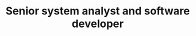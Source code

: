 ---
title: Senior system analyst and software developer
institute: Various business companies
institute-url: ""
duration: 2011–2020
yearstart: 2011
excerpt: Over 9 years of experience in the technology field, advancing from programming and software development to system analysis and consulting. Skilled across the full software development lifecycle, I bring expertise in database design, OOP, ETL processes, and data warehouse management, while also delivering tailored solutions such as business intelligence systems, software applications, and large-scale data migration projects. My background combines strong technical proficiency with client-focused consulting, ensuring seamless translation of business needs into effective technology solutions.
order: 3
tags: [Big data, system analysis, IT]
---